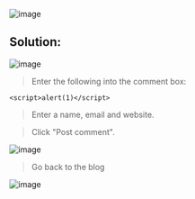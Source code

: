 ![image](https://github.com/udayk01/Web-Security/assets/52235763/3a99c2fe-dbc4-4aeb-8860-f0fb7d8ec28c)

## Solution: 

![image](https://github.com/udayk01/Web-Security/assets/52235763/2f82d592-b30f-4289-b68e-dc3d30d00ec6)

> Enter the following into the comment box:

```<script>alert(1)</script>```
> Enter a name, email and website.

> Click "Post comment".

![image](https://github.com/udayk01/Web-Security/assets/52235763/a7481822-72eb-4749-b457-714812b6cdf9)

> Go back to the blog

![image](https://github.com/udayk01/Web-Security/assets/52235763/05001931-6a88-474b-8397-d006f03a591c)




